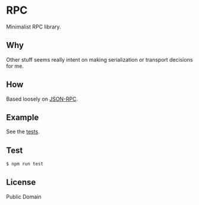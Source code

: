 # RPC
Minimalist RPC library.

## Why
Other stuff seems really intent on making serialization or transport decisions for me.

## How
Based loosely on [JSON-RPC](http://www.jsonrpc.org/specification).

## Example
See the [tests](https://github.com/jessetane/rpc/blob/master/test.js).

## Test
``` bash
$ npm run test
```

## License
Public Domain
